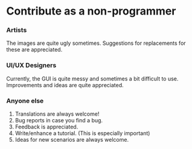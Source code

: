 # Contribute as a non-programmer

### Artists

The images are quite ugly sometimes. Suggestions for replacements for these are appreciated.

### UI/UX Designers

Currently, the GUI is quite messy and sometimes a bit difficult to use. Improvements and ideas are quite appreciated.

### Anyone else

1. Translations are always welcome!
2. Bug reports in case you find a bug.
3. Feedback is appreciated.
4. Write/enhance a tutorial. (This is especially important)
5. Ideas for new scenarios are always welcome.
